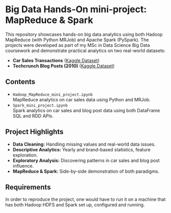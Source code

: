 # Big Data Hands-On mini-project: MapReduce & Spark

This repository showcases hands-on big data analytics using both Hadoop MapReduce (with Python MRJob) and Apache Spark (PySpark). The projects were developed as part of my MSc in Data Science Big Data coursework and demonstrate practical analytics on two real-world datasets:

- **Car Sales Transactions** ([Kaggle Dataset](https://www.kaggle.com/datasets/syedanwarafridi/vehicle-sales-data))
- **Techcrunch Blog Posts (2010)** ([Kaggle Dataset](https://www.kaggle.com/datasets/lakritidis/identifying-influential-bloggers-techcrunch))

## Contents

- `Hadoop_MapReduce_mini_project.ipynb`  
  MapReduce analytics on car sales data using Python and MRJob.
- `Spark_mini_project.ipynb`  
  Spark analytics on car sales and blog post data using both DataFrame SQL and RDD APIs.

## Project Highlights

- **Data Cleaning:** Handling missing values and real-world data issues.
- **Descriptive Analytics:** Yearly and brand-based statistics, feature exploration.
- **Exploratory Analysis:** Discovering patterns in car sales and blog post influence.
- **MapReduce & Spark:** Side-by-side demonstration of both paradigms.

## Requirements

In order to reproduce the project, one would have to run it on a machine that has both Hadoop HDFS and Spark set up, configured and running.
